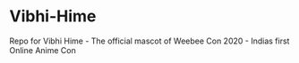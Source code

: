# Vibhi-Hime
Repo for Vibhi Hime - The official mascot of Weebee Con 2020 - Indias first Online Anime Con
